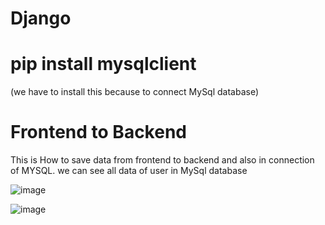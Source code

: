 # Django
# pip install mysqlclient
(we have to install this because to connect MySql database)

# Frontend to Backend

This is How to save data from frontend to backend and also in connection of MYSQL. we can see all data of user in MySql database


![image](https://github.com/SwethaKey/Django/assets/168103262/c373ffcc-ce54-41f5-85c0-24de684e52ed)






![image](https://github.com/SwethaKey/Django/assets/168103262/66ea6b08-6c85-4574-bbd7-82db56e30f7b)
